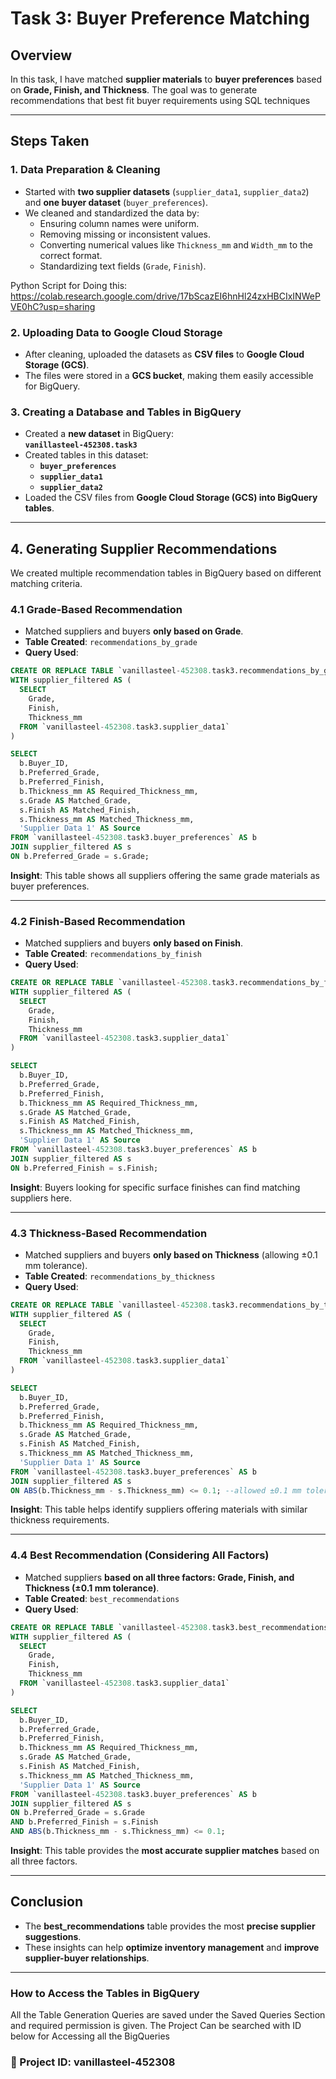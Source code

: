 
# **Task 3: Buyer Preference Matching**


## **Overview**
In this task, I have matched **supplier materials** to **buyer preferences** based on **Grade, Finish, and Thickness**. The goal was to generate recommendations that best fit buyer requirements using SQL techniques

---

## **Steps Taken**

### **1. Data Preparation & Cleaning**
- Started with **two supplier datasets** (`supplier_data1`, `supplier_data2`) and **one buyer dataset** (`buyer_preferences`).
- We cleaned and standardized the data by:
  - Ensuring column names were uniform.
  - Removing missing or inconsistent values.
  - Converting numerical values like `Thickness_mm` and `Width_mm` to the correct format.
  - Standardizing text fields (`Grade`, `Finish`).

Python Script for Doing this: https://colab.research.google.com/drive/17bScazEI6hnHl24zxHBCIxINWePVE0hC?usp=sharing

### **2. Uploading Data to Google Cloud Storage**
- After cleaning, uploaded the datasets as **CSV files** to **Google Cloud Storage (GCS)**.
- The files were stored in a **GCS bucket**, making them easily accessible for BigQuery.

### **3. Creating a Database and Tables in BigQuery**
- Created a **new dataset** in BigQuery:  
  **`vanillasteel-452308.task3`**
- Created tables in this dataset:
  - **`buyer_preferences`**
  - **`supplier_data1`**
  - **`supplier_data2`**
- Loaded the CSV files from **Google Cloud Storage (GCS) into BigQuery tables**.

---

## **4. Generating Supplier Recommendations**
We created multiple recommendation tables in BigQuery based on different matching criteria.

### **4.1 Grade-Based Recommendation**
- Matched suppliers and buyers **only based on Grade**.
- **Table Created**: `recommendations_by_grade`
- **Query Used**:
```sql
CREATE OR REPLACE TABLE `vanillasteel-452308.task3.recommendations_by_grade` AS
WITH supplier_filtered AS (
  SELECT 
    Grade, 
    Finish, 
    Thickness_mm
  FROM `vanillasteel-452308.task3.supplier_data1`
)

SELECT 
  b.Buyer_ID,
  b.Preferred_Grade,
  b.Preferred_Finish,
  b.Thickness_mm AS Required_Thickness_mm,
  s.Grade AS Matched_Grade,
  s.Finish AS Matched_Finish,
  s.Thickness_mm AS Matched_Thickness_mm,
  'Supplier Data 1' AS Source
FROM `vanillasteel-452308.task3.buyer_preferences` AS b
JOIN supplier_filtered AS s
ON b.Preferred_Grade = s.Grade;
```
 **Insight**: This table shows all suppliers offering the same grade materials as buyer preferences.

---

### **4.2 Finish-Based Recommendation**
- Matched suppliers and buyers **only based on Finish**.
- **Table Created**: `recommendations_by_finish`
- **Query Used**:
```sql
CREATE OR REPLACE TABLE `vanillasteel-452308.task3.recommendations_by_finish` AS
WITH supplier_filtered AS (
  SELECT 
    Grade, 
    Finish, 
    Thickness_mm
  FROM `vanillasteel-452308.task3.supplier_data1`
)

SELECT 
  b.Buyer_ID,
  b.Preferred_Grade,
  b.Preferred_Finish,
  b.Thickness_mm AS Required_Thickness_mm,
  s.Grade AS Matched_Grade,
  s.Finish AS Matched_Finish,
  s.Thickness_mm AS Matched_Thickness_mm,
  'Supplier Data 1' AS Source
FROM `vanillasteel-452308.task3.buyer_preferences` AS b
JOIN supplier_filtered AS s
ON b.Preferred_Finish = s.Finish;
```
 **Insight**: Buyers looking for specific surface finishes can find matching suppliers here.

---

### **4.3 Thickness-Based Recommendation**
- Matched suppliers and buyers **only based on Thickness** (allowing ±0.1 mm tolerance).
- **Table Created**: `recommendations_by_thickness`
- **Query Used**:
```sql
CREATE OR REPLACE TABLE `vanillasteel-452308.task3.recommendations_by_thickness` AS
WITH supplier_filtered AS (
  SELECT 
    Grade, 
    Finish, 
    Thickness_mm
  FROM `vanillasteel-452308.task3.supplier_data1`
)

SELECT 
  b.Buyer_ID,
  b.Preferred_Grade,
  b.Preferred_Finish,
  b.Thickness_mm AS Required_Thickness_mm,
  s.Grade AS Matched_Grade,
  s.Finish AS Matched_Finish,
  s.Thickness_mm AS Matched_Thickness_mm,
  'Supplier Data 1' AS Source
FROM `vanillasteel-452308.task3.buyer_preferences` AS b
JOIN supplier_filtered AS s
ON ABS(b.Thickness_mm - s.Thickness_mm) <= 0.1; --allowed ±0.1 mm tolerance as there are no matches
```
**Insight**: This table helps identify suppliers offering materials with similar thickness requirements.

---

### **4.4 Best Recommendation (Considering All Factors)**
- Matched suppliers **based on all three factors: Grade, Finish, and Thickness (±0.1 mm tolerance)**.
- **Table Created**: `best_recommendations`
- **Query Used**:
```sql
CREATE OR REPLACE TABLE `vanillasteel-452308.task3.best_recommendations` AS
WITH supplier_filtered AS (
  SELECT 
    Grade, 
    Finish, 
    Thickness_mm
  FROM `vanillasteel-452308.task3.supplier_data1`
)

SELECT 
  b.Buyer_ID,
  b.Preferred_Grade,
  b.Preferred_Finish,
  b.Thickness_mm AS Required_Thickness_mm,
  s.Grade AS Matched_Grade,
  s.Finish AS Matched_Finish,
  s.Thickness_mm AS Matched_Thickness_mm,
  'Supplier Data 1' AS Source
FROM `vanillasteel-452308.task3.buyer_preferences` AS b
JOIN supplier_filtered AS s
ON b.Preferred_Grade = s.Grade
AND b.Preferred_Finish = s.Finish
AND ABS(b.Thickness_mm - s.Thickness_mm) <= 0.1;
```
**Insight**: This table provides the **most accurate supplier matches** based on all three factors.


---



## **Conclusion**
- The **best_recommendations** table provides the most **precise supplier suggestions**.
- These insights can help **optimize inventory management** and **improve supplier-buyer relationships**.


---

### **How to Access the Tables in BigQuery**
All the Table Generation Queries are saved under the Saved Queries Section and required permission is given. 
The Project Can be searched with ID below for Accessing all the BigQueries

### **🔹 Project ID: vanillasteel-452308**


